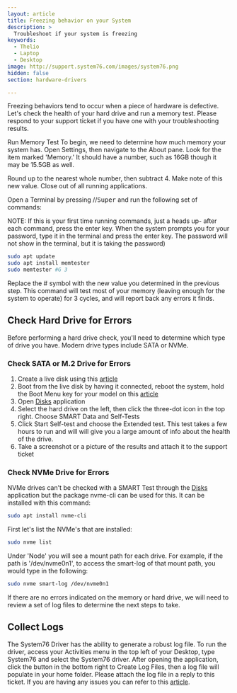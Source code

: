 ```yaml
---
layout: article
title: Freezing behavior on your System
description: >
  Troubleshoot if your system is freezing
keywords:
  - Thelio
  - Laptop
  - Desktop
image: http://support.system76.com/images/system76.png
hidden: false
section: hardware-drivers

---
```


Freezing behaviors tend to occur when a piece of hardware is defective.  Let's check the health of your hard drive and run a memory test. Please respond to your support ticket if you have one with your troubleshooting results.

Run Memory Test
To begin, we need to determine how much memory your system has. Open Settings, then navigate to the About pane. Look for the item marked 'Memory.' It should have a number, such as 16GB though it may be 15.5GB as well.

Round up to the nearest whole number, then subtract 4. Make note of this new value. Close out of all running applications. 

Open a Terminal by pressing <kbd><span class="fl-ubuntu"></span></kbd>/<kbd><span class="fl-pop-key"></span></kbd>/<kbd>Super</kbd> and run the following set of commands:

NOTE: If this is your first time running commands, just a heads up- after each command, press the enter key. When the system prompts you for your password, type it in the terminal and press the enter key. The password will not show in the terminal, but it is taking the password)

```bash
sudo apt update
sudo apt install memtester
sudo memtester #G 3
```

Replace the # symbol with the new value you determined in the previous step. This command will test most of your memory (leaving enough for the system to operate) for 3 cycles, and will report back any errors it finds. 

## Check Hard Drive for Errors
Before performing a hard drive check, you'll need to determine which type of drive you have. Modern drive types include SATA or NVMe.

### Check SATA or M.2 Drive for Errors
1. Create a live disk using this [article](/articles/live-disk)
2. Boot from the live disk by having it connected, reboot the system, hold the Boot Menu key for your model on this [article](/articles/boot-menu)
1. Open <u>Disks</u> application
2. Select the hard drive on the left, then click the three-dot icon in the top right. Choose SMART Data and Self-Tests
3. Click Start Self-test and choose the Extended test. This test takes a few hours to run and will will give you a large amount of info about the health of the drive.
4. Take a screenshot or a picture of  the results and attach it to the support ticket

### Check NVMe Drive for Errors
NVMe drives can't be checked with a SMART Test through the <u>Disks</u> application but the package nvme-cli can be used for this. It can be installed with this command:

```bash
sudo apt install nvme-cli
```

First let's list the NVMe's that are installed:

```bash
sudo nvme list
```

Under 'Node' you will see a mount path for each drive. For example, if the path is '/dev/nvme0n1', to access the smart-log of that mount path, you would type in the following:

```bash
sudo nvme smart-log /dev/nvme0n1
```

If there are no errors indicated on the memory or hard drive, we will need to review a set of log files to determine the next steps to take.

## Collect Logs

The System76 Driver has the ability to generate a robust log file. To run the driver, access your Activities menu in the top left of your Desktop, type System76 and select the System76 driver. After opening the application, click the button in the bottom right to Create Log Files, then a log file will populate in your home folder. Please attach the log file in a reply to this ticket. If you are having any issues you can refer to this [article](/articles/log-files).